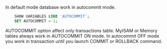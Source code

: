 In default mode database work in autocommit mode.

```sql
    SHOW VARIABLES LIKE 'AUTOCOMMIT';
    SET AUTOCOMMIT = 1;
```
AUTOCOMMIT option affect only transactions table. 
MyISAM or Memory tables always work in AUTOCOMMIT ON mode.
In autocommit OFF mode you work in transaction until you launch COMMIT or ROLLBACK command.